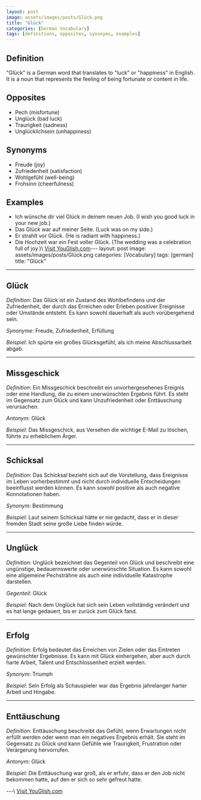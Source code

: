 ```yaml
---
layout: post
image: assets/images/posts/Glück.png
title: "Glück"
categories: [German Vocabulary]
tags: [definitions, opposites, synonyms, examples]
---
```


## Definition

"Glück" is a German word that translates to "luck" or "happiness" in English. It is a noun that represents the feeling of being fortunate or content in life. 

## Opposites

- Pech (misfortune)
- Unglück (bad luck)
- Traurigkeit (sadness)
- Unglücklichsein (unhappiness)

## Synonyms

- Freude (joy)
- Zufriedenheit (satisfaction)
- Wohlgefühl (well-being)
- Frohsinn (cheerfulness)

## Examples

- Ich wünsche dir viel Glück in deinem neuen Job. (I wish you good luck in your new job.)
- Das Glück war auf meiner Seite. (Luck was on my side.)
- Er strahlt vor Glück. (He is radiant with happiness.)
- Die Hochzeit war ein Fest voller Glück. (The wedding was a celebration full of joy.)\ <a id="yg-widget-0" class="youglish-widget" data-query="Glück" data-lang="german" data-components="8412" data-auto-start="0" data-bkg-color="theme_light" data-title="How%20to%20pronounce%20Glück%20in%20German"  rel="nofollow" href="https://youglish.com">Visit YouGlish.com</a><script async src="https://youglish.com/public/emb/widget.js" charset="utf-8"></script>---
layout: post
image: assets/images/posts/Glück.png
categories: [Vocabulary]
tags: [german]
title: "Glück"
---

## Glück

*Definition*: Das Glück ist ein Zustand des Wohlbefindens und der Zufriedenheit, der durch das Erreichen oder Erleben positiver Ereignisse oder Umstände entsteht. Es kann sowohl dauerhaft als auch vorübergehend sein.

*Synonyme*: Freude, Zufriedenheit, Erfüllung

*Beispiel*: Ich spürte ein großes Glücksgefühl, als ich meine Abschlussarbeit abgab.

---

## Missgeschick

*Definition*: Ein Missgeschick beschreibt ein unvorhergesehenes Ereignis oder eine Handlung, die zu einem unerwünschten Ergebnis führt. Es steht im Gegensatz zum Glück und kann Unzufriedenheit oder Enttäuschung verursachen.

*Antonym*: Glück

*Beispiel*: Das Missgeschick, aus Versehen die wichtige E-Mail zu löschen, führte zu erheblichem Ärger.

---

## Schicksal

*Definition*: Das Schicksal bezieht sich auf die Vorstellung, dass Ereignisse im Leben vorherbestimmt und nicht durch individuelle Entscheidungen beeinflusst werden können. Es kann sowohl positive als auch negative Konnotationen haben.

*Synonym*: Bestimmung

*Beispiel*: Laut seinem Schicksal hätte er nie gedacht, dass er in dieser fremden Stadt seine große Liebe finden würde.

---

## Unglück

*Definition*: Unglück bezeichnet das Gegenteil von Glück und beschreibt eine ungünstige, bedauernswerte oder unerwünschte Situation. Es kann sowohl eine allgemeine Pechsträhne als auch eine individuelle Katastrophe darstellen.

*Gegenteil*: Glück

*Beispiel*: Nach dem Unglück hat sich sein Leben vollständig verändert und es hat lange gedauert, bis er zurück zum Glück fand.

---

## Erfolg

*Definition*: Erfolg bedeutet das Erreichen von Zielen oder das Eintreten gewünschter Ergebnisse. Es kann mit Glück einhergehen, aber auch durch harte Arbeit, Talent und Entschlossenheit erzielt werden.

*Synonym*: Triumph

*Beispiel*: Sein Erfolg als Schauspieler war das Ergebnis jahrelanger harter Arbeit und Hingabe.

---

## Enttäuschung

*Definition*: Enttäuschung beschreibt das Gefühl, wenn Erwartungen nicht erfüllt werden oder wenn man ein negatives Ergebnis erhält. Sie steht im Gegensatz zu Glück und kann Gefühle wie Traurigkeit, Frustration oder Verärgerung hervorrufen.

*Antonym*: Glück

*Beispiel*: Die Enttäuschung war groß, als er erfuhr, dass er den Job nicht bekommen hatte, auf den er sich so sehr gefreut hatte.

---\ <a id="yg-widget-0" class="youglish-widget" data-query="Glück" data-lang="german" data-components="8412" data-auto-start="0" data-bkg-color="theme_light" data-title="How%20to%20pronounce%20Glück%20in%20German"  rel="nofollow" href="https://youglish.com">Visit YouGlish.com</a><script async src="https://youglish.com/public/emb/widget.js" charset="utf-8"></script>